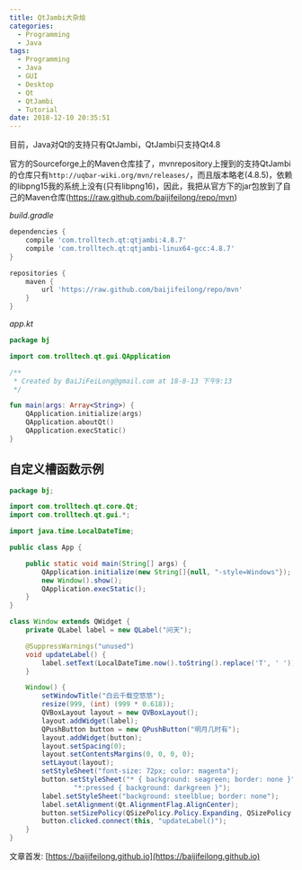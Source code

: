 ```yaml
---
title: QtJambi大杂烩
categories:
  - Programming
  - Java
tags:
  - Programming
  - Java
  - GUI
  - Desktop
  - Qt
  - QtJambi
  - Tutorial
date: 2018-12-10 20:35:51
---
```


目前，Java对Qt的支持只有QtJambi，QtJambi只支持Qt4.8

官方的Sourceforge上的Maven仓库挂了，mvnrepository上搜到的支持QtJambi的仓库只有`http://uqbar-wiki.org/mvn/releases/`，而且版本略老(4.8.5)，依赖的libpng15我的系统上没有(只有libpng16)，因此，我把从官方下的jar包放到了自己的Maven仓库(https://raw.github.com/baijifeilong/repo/mvn)

*build.gradle*

```gradle
dependencies {
    compile 'com.trolltech.qt:qtjambi:4.8.7'
    compile 'com.trolltech.qt:qtjambi-linux64-gcc:4.8.7'
}

repositories {
    maven {
        url 'https://raw.github.com/baijifeilong/repo/mvn'
    }
}
```

<!--more-->

*app.kt*

```kotlin
package bj

import com.trolltech.qt.gui.QApplication

/**
 * Created by BaiJiFeiLong@gmail.com at 18-8-13 下午9:13
 */

fun main(args: Array<String>) {
    QApplication.initialize(args)
    QApplication.aboutQt()
    QApplication.execStatic()
}
```

## 自定义槽函数示例

```java
package bj;

import com.trolltech.qt.core.Qt;
import com.trolltech.qt.gui.*;

import java.time.LocalDateTime;

public class App {

    public static void main(String[] args) {
        QApplication.initialize(new String[]{null, "-style=Windows"});
        new Window().show();
        QApplication.execStatic();
    }
}

class Window extends QWidget {
    private QLabel label = new QLabel("问天");

    @SuppressWarnings("unused")
    void updateLabel() {
        label.setText(LocalDateTime.now().toString().replace('T', ' '));
    }

    Window() {
        setWindowTitle("白云千载空悠悠");
        resize(999, (int) (999 * 0.618));
        QVBoxLayout layout = new QVBoxLayout();
        layout.addWidget(label);
        QPushButton button = new QPushButton("明月几时有");
        layout.addWidget(button);
        layout.setSpacing(0);
        layout.setContentsMargins(0, 0, 0, 0);
        setLayout(layout);
        setStyleSheet("font-size: 72px; color: magenta");
        button.setStyleSheet("* { background: seagreen; border: none }" +
                "*:pressed { background: darkgreen }");
        label.setStyleSheet("background: steelblue; border: none");
        label.setAlignment(Qt.AlignmentFlag.AlignCenter);
        button.setSizePolicy(QSizePolicy.Policy.Expanding, QSizePolicy.Policy.Preferred);
        button.clicked.connect(this, "updateLabel()");
    }
}
```

文章首发: [https://baijifeilong.github.io](https://baijifeilong.github.io)
